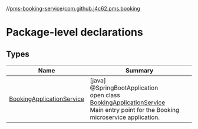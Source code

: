 //[pms-booking-service](../../index.md)/[com.github.j4c62.pms.booking](index.md)

# Package-level declarations

## Types

| Name | Summary |
|---|---|
| [BookingApplicationService](-booking-application-service/index.md) | [java]<br>@SpringBootApplication<br>open class [BookingApplicationService](-booking-application-service/index.md)<br>Main entry point for the Booking microservice application. |